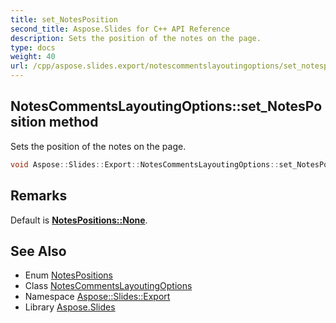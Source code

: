 ```yaml
---
title: set_NotesPosition
second_title: Aspose.Slides for C++ API Reference
description: Sets the position of the notes on the page.
type: docs
weight: 40
url: /cpp/aspose.slides.export/notescommentslayoutingoptions/set_notesposition/
---
```

## NotesCommentsLayoutingOptions::set_NotesPosition method


Sets the position of the notes on the page.

```cpp
void Aspose::Slides::Export::NotesCommentsLayoutingOptions::set_NotesPosition(NotesPositions value) override
```

## Remarks


Default is **[NotesPositions::None](../../notespositions/)**. 
## See Also

* Enum [NotesPositions](../../notespositions/)
* Class [NotesCommentsLayoutingOptions](../)
* Namespace [Aspose::Slides::Export](../../)
* Library [Aspose.Slides](../../../)

